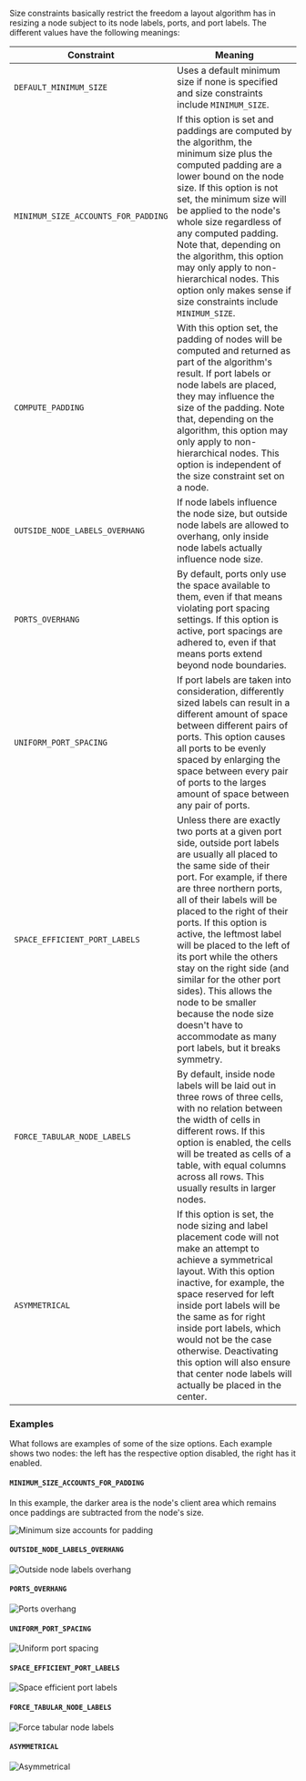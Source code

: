 Size constraints basically restrict the freedom a layout algorithm has in resizing a node subject to its node labels, ports, and port labels. The different values have the following meanings:

Constraint                          | Meaning
----------                          | -------
`DEFAULT_MINIMUM_SIZE`              | Uses a default minimum size if none is specified and size constraints include `MINIMUM_SIZE`.
`MINIMUM_SIZE_ACCOUNTS_FOR_PADDING` | If this option is set and paddings are computed by the algorithm, the minimum size plus the computed padding are a lower bound on the node size. If this option is not set, the minimum size will be applied to the node's whole size regardless of any computed padding. Note that, depending on the algorithm, this option may only apply to non-hierarchical nodes. This option only makes sense if size constraints include `MINIMUM_SIZE`.
`COMPUTE_PADDING`                   | With this option set, the padding of nodes will be computed and returned as part of the algorithm's result. If port labels or node labels are placed, they may influence the size of the padding. Note that, depending on the algorithm, this option may only apply to non-hierarchical nodes. This option is independent of the size constraint set on a node.
`OUTSIDE_NODE_LABELS_OVERHANG`      | If node labels influence the node size, but outside node labels are allowed to overhang, only inside node labels actually influence node size.
`PORTS_OVERHANG`                    | By default, ports only use the space available to them, even if that means violating port spacing settings. If this option is active, port spacings are adhered to, even if that means ports extend beyond node boundaries.
`UNIFORM_PORT_SPACING`              | If port labels are taken into consideration, differently sized labels can result in a different amount of space between different pairs of ports. This option causes all ports to be evenly spaced by enlarging the space between every pair of ports to the larges amount of space between any pair of ports.
`SPACE_EFFICIENT_PORT_LABELS`       | Unless there are exactly two ports at a given port side, outside port labels are usually all placed to the same side of their port. For example, if there are three northern ports, all of their labels will be placed to the right of their ports. If this option is active, the leftmost label will be placed to the left of its port while the others stay on the right side (and similar for the other port sides). This allows the node to be smaller because the node size doesn't have to accommodate as many port labels, but it breaks symmetry.
`FORCE_TABULAR_NODE_LABELS`         | By default, inside node labels will be laid out in three rows of three cells, with no relation between the width of cells in different rows. If this option is enabled, the cells will be treated as cells of a table, with equal columns across all rows. This usually results in larger nodes.
`ASYMMETRICAL`                      | If this option is set, the node sizing and label placement code will not make an attempt to achieve a symmetrical layout. With this option inactive, for example, the space reserved for left inside port labels will be the same as for right inside port labels, which would not be the case otherwise. Deactivating this option will also ensure that center node labels will actually be placed in the center.


### Examples

What follows are examples of some of the size options. Each example shows two nodes: the left has the respective option disabled, the right has it enabled.

#### `MINIMUM_SIZE_ACCOUNTS_FOR_PADDING`

In this example, the darker area is the node's client area which remains once paddings are subtracted from the node's size.

![Minimum size accounts for padding](/images/options/node_size_options_min_size_accounts_for_padding.png)


#### `OUTSIDE_NODE_LABELS_OVERHANG`

![Outside node labels overhang](/images/options/node_size_options_outside_node_labels_overhang.png)


#### `PORTS_OVERHANG`

![Ports overhang](/images/options/node_size_options_ports_overhang.png)


#### `UNIFORM_PORT_SPACING`

![Uniform port spacing](/images/options/node_size_options_uniform_port_spacing.png)


#### `SPACE_EFFICIENT_PORT_LABELS`

![Space efficient port labels](/images/options/node_size_options_space_efficient_port_labels.png)


#### `FORCE_TABULAR_NODE_LABELS`

![Force tabular node labels](/images/options/node_size_options_force_tabular_node_labels.png)


#### `ASYMMETRICAL`

![Asymmetrical](/images/options/node_size_options_asymmetrical.png)
